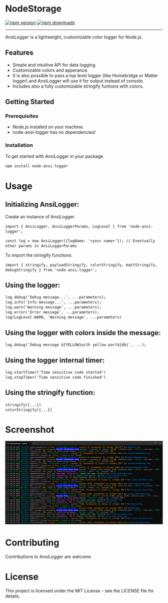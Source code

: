 # NodeStorage

[![npm version](https://img.shields.io/npm/v/matterbridge.svg)](https://www.npmjs.com/package/matterbridge)
[![npm downloads](https://img.shields.io/npm/dt/matterbridge.svg)](https://www.npmjs.com/package/matterbridge)

---

AnsiLogger is a lightweight, customizable color logger for Node.js. 

## Features

- Simple and intuitive API for data logging.
- Customizable colors and apperance.
- It is also possible to pass a top level logger (like Homebridge or Matter logger) and AnsiLogger will use it 
for output instead of console.
- Includes also a fully customizable stringify funtions with colors.

## Getting Started

### Prerequisites

- Node.js installed on your machine.
- node-ansi-logger has no dependencies!

### Installation

To get started with AnsiLogger in your package

```bash
npm install node-ansi-logger
```

# Usage

## Initializing AnsiLogger:

Create an instance of AnsiLogger.

```
import { AnsiLogger, AnsiLoggerParams, LogLevel } from 'node-ansi-logger';
```

```
const log = new AnsiLogger({logName: '<your name>'}); // Eventually other params in AnsiLoggerParams
```

To import the stringify functions
```
import { stringify, payloadStringify, colorStringify, mqttStringify, debugStringify } from 'node-ansi-logger';
```

## Using the logger:

```
log.debug('Debug message...', ...parameters);
log.info('Info message...', ...parameters);
log.warn('Warning message', ...parameters);
log.error('Error message', ...parameters);
log(LogLevel.WARN, 'Warning message', ...parameters)
```

## Using the logger with colors inside the message:

```
log.debug(`Debug message ${YELLOW}with yellow part${db}`, ...);
```

## Using the logger internal timer:
```
log.startTimer('Time sensitive code started')
log.stopTimer('Time sensitive code finished')
```

## Using the stringify function:
```
stringify({...})
colorStringify({...})
```

# Screenshot

![Example Image](https://github.com/Luligu/node-ansi-logger/blob/main/Screenshot.png)

# Contributing

Contributions to AnsiLogger are welcome.

# License

This project is licensed under the MIT License - see the LICENSE file for details.